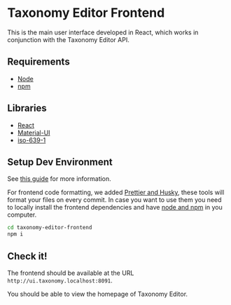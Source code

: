 # Taxonomy Editor Frontend

This is the main user interface developed in React, which works in conjunction with the Taxonomy Editor API.

## Requirements

- [Node](https://nodejs.org/en/)
- [npm](https://www.npmjs.com/)

## Libraries

- [React](https://reactjs.org/)
- [Material-UI](https://mui.com/)
- [iso-639-1](https://www.npmjs.com/package/iso-639-1)

## Setup Dev Environment

See [this guide](../doc/introduction/setup-dev.md) for more information.

For frontend code formatting, we added [Prettier and Husky](https://prettier.io/docs/en/precommit.html), these tools will format your files on every commit. In case you want to use them you need to locally install the frontend dependencies and have [node and npm](https://nodejs.org/es/) in you computer. 


```bash
cd taxonomy-editor-frontend
npm i
```

## Check it!

The frontend should be available at the URL `http://ui.taxonomy.localhost:8091`.

You should be able to view the homepage of Taxonomy Editor.
